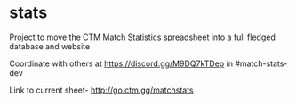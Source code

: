 # stats

Project to move the CTM Match Statistics spreadsheet into a full fledged database and website

Coordinate with others at https://discord.gg/M9DQ7kTDep in #match-stats-dev

Link to current sheet- http://go.ctm.gg/matchstats

